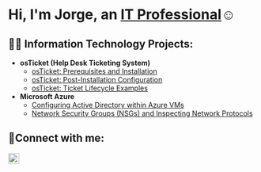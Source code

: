 <h1>Hi, I'm Jorge, an <a href="https://www.linkedin.com/in/jorge-ramirez-1b7385270/" target="_blank" rel="noopener noreferrer">IT Professional</a>☺</h1>

<h2>👨‍💻 Information Technology Projects:</h2>

- <b>osTicket (Help Desk Ticketing System)</b>
  - [osTicket: Prerequisites and Installation](https://github.com/JorgeRamirezz/osticket-prereqs)
  - [osTicket: Post-Installation Configuration](https://github.com/JorgeRamirezz/post-install-config)
  - [osTicket: Ticket Lifecycle Examples](https://github.com/JorgeRamirezz/ticket-lifecycle)
- <b>Microsoft Azure</b>
  - [Configuring Active Directory within Azure VMs](https://github.com/JorgeRamirezz/configure-ad)
  - [Network Security Groups (NSGs) and Inspecting Network Protocols](https://github.com/JorgeRamirezz/azure-network-protocols)

<h2>🤳Connect with me:</h2>

[<img align="left" alt="Josh | LinkedIn" width="22px" src="https://cdn.jsdelivr.net/npm/simple-icons@v3/icons/linkedin.svg" />][linkedin]


[linkedin]: https://www.linkedin.com/in/jorge-ramirez-1b7385270/
